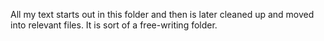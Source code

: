 All my text starts out in this folder and then is later cleaned up and moved into relevant files.
It is sort of a free-writing folder.
